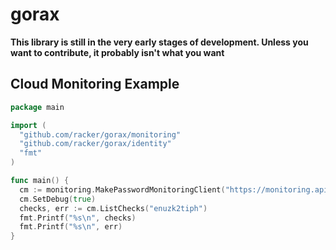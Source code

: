 # gorax

**This library is still in the very early stages of development. Unless you want to contribute, it probably isn't what you want**

## Cloud Monitoring Example

```go
package main

import (
  "github.com/racker/gorax/monitoring"
  "github.com/racker/gorax/identity"
  "fmt"
)

func main() {
  cm := monitoring.MakePasswordMonitoringClient("https://monitoring.api.rackspacecloud.com/v1.0", identity.USIdentityService, "username", "password")
  cm.SetDebug(true)
  checks, err := cm.ListChecks("enuzk2tiph")
  fmt.Printf("%s\n", checks)
  fmt.Printf("%s\n", err)
}
```
